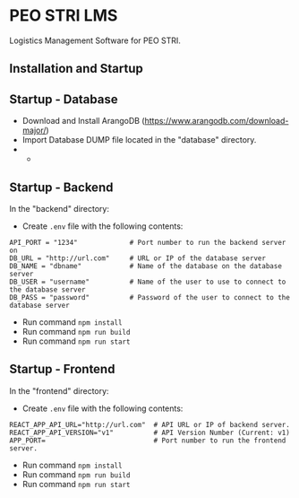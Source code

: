 # PEO STRI LMS

Logistics Management Software for PEO STRI.

## Installation and Startup
## Startup - Database
- Download and Install ArangoDB (https://www.arangodb.com/download-major/)
- Import Database DUMP file located in the "database" directory.
- - 
## Startup - Backend
In the "backend" directory:
- Create ```.env``` file with the following contents:
```
API_PORT = "1234"             # Port number to run the backend server on
DB_URL = "http://url.com"     # URL or IP of the database server
DB_NAME = "dbname"            # Name of the database on the database server
DB_USER = "username"          # Name of the user to use to connect to the database server
DB_PASS = "password"          # Password of the user to connect to the database server
```
- Run command ```npm install```
- Run command ```npm run build```
- Run command ```npm run start```
## Startup - Frontend
In the "frontend" directory:
- Create ```.env``` file with the following contents:
```
REACT_APP_API_URL="http://url.com"  # API URL or IP of backend server.
REACT_APP_API_VERSION="v1"          # API Version Number (Current: v1)
APP_PORT=                           # Port number to run the frontend server.
```
- Run command ```npm install```
- Run command ```npm run build```
- Run command ```npm run start```

